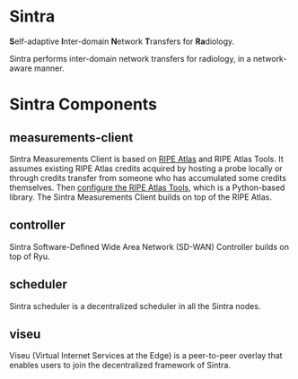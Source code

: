 # Sintra
**S**elf-adaptive **I**nter-domain **N**etwork **T**ransfers for **Ra**diology.

Sintra performs inter-domain network transfers for radiology, in a network-aware manner.


# Sintra Components

## measurements-client

Sintra Measurements Client is based on [RIPE Atlas](https://atlas.ripe.net/) and RIPE Atlas Tools. It assumes existing RIPE Atlas credits acquired by hosting a probe locally or through credits transfer from someone who has accumulated some credits themselves. Then [configure the RIPE Atlas Tools](https://ripe-atlas-tools.readthedocs.io/en/latest/use.html#configuration), which is a Python-based library. The Sintra Measurements Client builds on top of the RIPE Atlas. 

## controller

Sintra Software-Defined Wide Area Network (SD-WAN) Controller builds on top of Ryu.

## scheduler

Sintra scheduler is a decentralized scheduler in all the Sintra nodes.

## viseu

Viseu (Virtual Internet Services at the Edge) is a peer-to-peer overlay that enables users to join the decentralized framework of Sintra.
